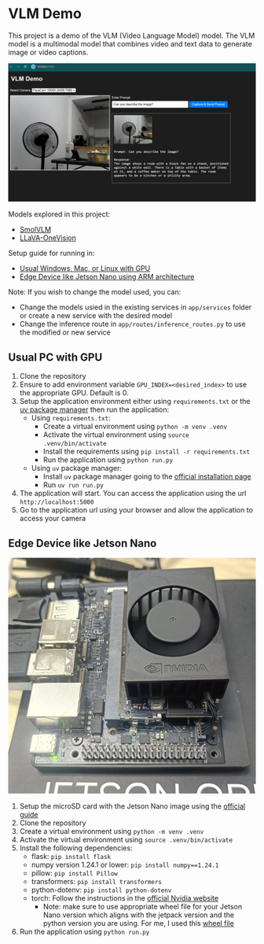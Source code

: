 # VLM Demo
This project is a demo of the VLM (Video Language Model) model. The VLM model is a multimodal model that combines video and text data to generate image or video captions.

![Sample App](attachments/vlm_sample.png)

Models explored in this project:
- [SmolVLM](https://huggingface.co/blog/smolvlm)
- [LLaVA-OneVision](https://huggingface.co/lmms-lab/llava-onevision-qwen2-7b-ov)

Setup guide for running in:
- [Usual Windows, Mac, or Linux with GPU](#usual-pc-with-gpu)
- [Edge Device like Jetson Nano using ARM architecture](#edge-device-like-jetson-nano)

Note: If you wish to change the model used, you can:
- Change the models usied in the existing services in `app/services` folder or create a new service with the desired model
- Change the inference route in `app/routes/inference_routes.py` to use the modified or new service

## Usual PC with GPU
1. Clone the repository
2. Ensure to add environment variable `GPU_INDEX=<desired_index>` to use the appropriate GPU. Default is 0.
3. Setup the application environment either using `requirements.txt` or the [uv package manager](https://docs.astral.sh/uv/) then run the application:
    - Using `requirements.txt`:
        - Create a virtual environment using `python -m venv .venv`
        - Activate the virtual environment using `source .venv/bin/activate`
        - Install the requirements using `pip install -r requirements.txt`
        - Run the application using `python run.py`
    - Using `uv` package manager:
        - Install `uv` package manager going to the [official installation page](https://docs.astral.sh/uv/getting-started/installation/)
        - Run `uv run run.py`
4. The application will start. You can access the application using the url `http://localhost:5000`
5. Go to the application url using your browser and allow the application to access your camera

## Edge Device like Jetson Nano
![Jetson Orin Nano](attachments/jetson_orin_nano.jpg)
1. Setup the microSD card with the Jetson Nano image using the [official guide](https://developer.nvidia.com/embedded/learn/get-started-jetson-orin-nano-devkit)
2. Clone the repository
3. Create a virtual environment using `python -m venv .venv`
4. Activate the virtual environment using `source .venv/bin/activate`
5. Install the following dependencies:
    - flask: `pip install flask`
    - numpy version 1.24.1 or lower: `pip install numpy==1.24.1`
    - pillow: `pip install Pillow`
    - transformers: `pip install transformers`
    - python-dotenv: `pip install python-dotenv`
    - torch: Follow the instructions in the [official Nvidia website](https://docs.nvidia.com/deeplearning/frameworks/install-pytorch-jetson-platform/index.html#overview__section_orin)
        - Note: make sure to use appropriate wheel file for your Jetson Nano version which aligns with the jetpack version and the python version you are using. For me, I used this [wheel file](https://developer.download.nvidia.com/compute/redist/jp/v61/pytorch/torch-2.5.0a0+872d972e41.nv24.08.17622132-cp310-cp310-linux_aarch64.whl)
6. Run the application using `python run.py`
